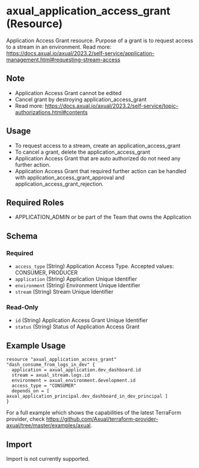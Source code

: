 # axual_application_access_grant (Resource)

Application Access Grant resource. Purpose of a grant is to request access to a stream in an environment. Read more: https://docs.axual.io/axual/2023.2/self-service/application-management.html#requesting-stream-access

## Note
- Application Access Grant cannot be edited
- Cancel grant by destroying application_access_grant
- Read more: https://docs.axual.io/axual/2023.2/self-service/topic-authorizations.html#contents

## Usage
- To request access to a stream, create an application_access_grant
- To cancel a grant, delete the application_access_grant
- Application Access Grant that are auto authorized do not need any further action.
- Application Access Grant that required further action can be handled with application_access_grant_approval and application_access_grant_rejection.

## Required Roles
- APPLICATION_ADMIN or be part of the Team that owns the Application

<!-- schema generated by tfplugindocs -->
## Schema

### Required

- `access_type` (String) Application Access Type. Accepted values: CONSUMER, PRODUCER
- `application` (String) Application Unique Identifier
- `environment` (String) Environment Unique Identifier
- `stream` (String) Stream Unique Identifier

### Read-Only

- `id` (String) Application Access Grant Unique Identifier
- `status` (String) Status of Application Access Grant

## Example Usage

```hcl
resource "axual_application_access_grant" "dash_consume_from_logs_in_dev" {
  application = axual_application.dev_dashboard.id
  stream = axual_stream.logs.id
  environment = axual_environment.development.id
  access_type = "CONSUMER"
  depends_on = [ axual_application_principal.dev_dashboard_in_dev_principal ]
}
```

For a full example which shows the capabilities of the latest TerraForm provider, check https://github.com/Axual/terraform-provider-axual/tree/master/examples/axual.

## Import

Import is not currently supported.